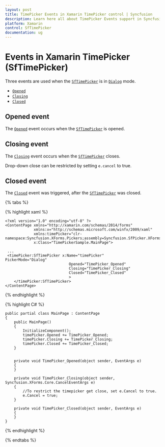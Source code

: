 ```yaml
---
layout: post
title: TimePicker Events in Xamarin TimePicker control | Syncfusion
description: Learn here all about TimePicker Events support in Syncfusion Xamarin Time Picker (SfTimePicker) control and more.
platform: Xamarin
control: SfTimePicker
documentation: ug
---
```


# Events in Xamarin TimePicker (SfTimePicker)

Three events are used when the [`SfTimePicker`](https://help.syncfusion.com/cr/xamarin/Syncfusion.XForms.Pickers.SfTimePicker.html) is in [`Dialog`](https://help.syncfusion.com/cr/xamarin/Syncfusion.XForms.Pickers.PickerMode.html#Syncfusion_XForms_Pickers_PickerMode_Dialog) mode.

 * [`Opened`](https://help.syncfusion.com/cr/xamarin/Syncfusion.XForms.Pickers.SfTimePicker.html#Syncfusion_XForms_Pickers_SfTimePicker_Opened)
 * [`Closing`](https://help.syncfusion.com/cr/xamarin/Syncfusion.XForms.Pickers.SfTimePicker.html#Syncfusion_XForms_Pickers_SfTimePicker_Closing)
 * [`Closed`](https://help.syncfusion.com/cr/xamarin/Syncfusion.XForms.Pickers.SfTimePicker.html#Syncfusion_XForms_Pickers_SfTimePicker_Closed)

## Opened event

The [`Opened`](https://help.syncfusion.com/cr/xamarin/Syncfusion.XForms.Pickers.SfTimePicker.html#Syncfusion_XForms_Pickers_SfTimePicker_Opened) event occurs when the [`SfTimePicker`](https://help.syncfusion.com/cr/xamarin/Syncfusion.XForms.Pickers.SfTimePicker.html) is opened. 

## Closing event 

The [`Closing`](https://help.syncfusion.com/cr/xamarin/Syncfusion.XForms.Pickers.SfTimePicker.html#Syncfusion_XForms_Pickers_SfTimePicker_Closing) event occurs when the [`SfTimePicker`](https://help.syncfusion.com/cr/xamarin/Syncfusion.XForms.Pickers.SfTimePicker.html) closes.

Drop-down close can be restricted by setting `e.cancel` to true.

## Closed event

The [`Closed`](https://help.syncfusion.com/cr/xamarin/Syncfusion.XForms.Pickers.SfTimePicker.html#Syncfusion_XForms_Pickers_SfTimePicker_Closed) event was triggered, after the [`SfTimePicker`](https://help.syncfusion.com/cr/xamarin/Syncfusion.XForms.Pickers.SfTimePicker.html) was closed.

{% tabs %}

{% highlight xaml %}

    <?xml version="1.0" encoding="utf-8" ?>
    <ContentPage xmlns="http://xamarin.com/schemas/2014/forms"
                 xmlns:x="http://schemas.microsoft.com/winfx/2009/xaml"
                 xmlns:timePicker="clr-namespace:Syncfusion.XForms.Pickers;assembly=Syncfusion.SfPicker.XForms"
                 x:Class="TimePickerSample.MainPage">
    
     ...
     <timePicker:SfTimePicker x:Name="timePicker"                                          PickerMode="Dialog"
                                 Opened="TimePicker_Opened" 
                                 Closing="TimePicker_Closing"
                                 Closed="TimePicker_Closed"
                                 >
        </timePicker:SfTimePicker>
    </ContentPage>


{% endhighlight %}

{% highlight C# %}
      
    public partial class MainPage : ContentPage
    {
        public MainPage()
        {
            InitializeComponent();
            timePicker.Opened += TimePicker_Opened;
            timePicker.Closing += TimePicker_Closing;
            timePicker.Closed += TimePicker_Closed;
        }

       
        private void TimePicker_Opened(object sender, EventArgs e)
        {
        }

        private void TimePicker_Closing(object sender, Syncfusion.XForms.Core.CancelEventArgs e)
        {
            //To restrict the timepicker get close, set e.Cancel to true.
            e.Cancel = true;
        }

        private void TimePicker_Closed(object sender, EventArgs e)
        {
        }
    }

{% endhighlight %}

{% endtabs %}


